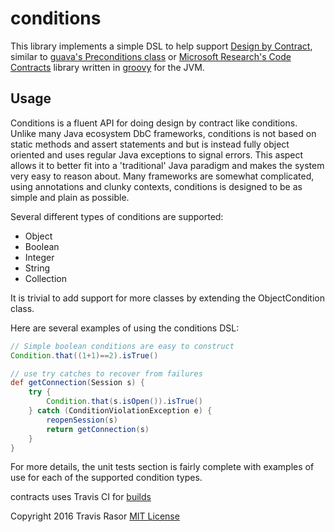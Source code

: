 conditions
==========

This library implements a simple DSL to help support [Design by Contract], similar to [guava's Preconditions class] or [Microsoft Research's Code Contracts] library written in [groovy] for the JVM.

## Usage

Conditions is a fluent API for doing design by contract like conditions. Unlike many Java ecosystem DbC frameworks, conditions is not based on static methods and assert statements and but is instead fully object oriented and uses regular Java exceptions to signal errors. This aspect allows it to better fit into a 'traditional' Java paradigm and makes the system very easy to reason about. Many frameworks are somewhat complicated, using annotations and clunky contexts, conditions is designed to be as simple and plain as possible.

Several different types of conditions are supported:

- Object
- Boolean
- Integer
- String
- Collection

It is trivial to add support for more classes by extending the ObjectCondition class.

Here are several examples of using the conditions DSL:

```groovy
// Simple boolean conditions are easy to construct
Condition.that((1+1)==2).isTrue()

// use try catches to recover from failures
def getConnection(Session s) {
    try {
        Condition.that(s.isOpen()).isTrue()
    } catch (ConditionViolationException e) {
        reopenSession(s)
        return getConnection(s)
    }
}

```

For more details, the unit tests section is fairly complete with examples of use for each of the supported condition types.

contracts uses Travis CI for [builds]

Copyright 2016 Travis Rasor [MIT License]([tldr])

[groovy]: https://github.com/apache/groovy
[Design by Contract]: http://en.wikipedia.org/wiki/Design_by_contract
[guava's Preconditions class]: https://code.google.com/p/guava-libraries/wiki/PreconditionsExplained
[Microsoft Research's Code Contracts]: http://research.microsoft.com/en-us/projects/contracts/
[builds]: (https://travis-ci.org/tlrasor/conditions)
[MIT License]: https://opensource.org/licenses/MIT
[tldr]: https://tldrlegal.com/license/mit-license